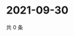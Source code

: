 # 2021-09-30

共 0 条

<!-- BEGIN WEIBO -->
<!-- 最后更新时间 Thu Sep 30 2021 05:11:37 GMT+0800 (China Standard Time) -->

<!-- END WEIBO -->
